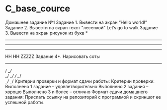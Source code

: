# C_base_cource

Домашнее задание №1
Задание 1. Вывести на экран “Hello world!”
Задание 2. Вывести на экран текст "лесенкой"
Let’s
go
to walk
Задание 3. Вывести на экран рисунок из букв
*
***
*****
*******
HH HH
ZZZZZ
Задание 4*. Нарисовать соты
 __    __
/  \__/  \
\__/  \__/
/  \__/  \
\__/  \__/
Критерии проверки и формат сдачи работы:
Критерии проверки:
Выполнено 1 задание – удовлетворительно
Выполнено 2 задания – хорошо
Выполнено 3 и более – отлично
Формат сдачи домашнего задания:
Прислать ссылку на репозиторий с программой и скриншот ее успешной
работы.